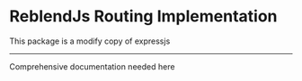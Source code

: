 # ReblendJs Routing Implementation

This package is a modify copy of expressjs

---

Comprehensive documentation needed here

